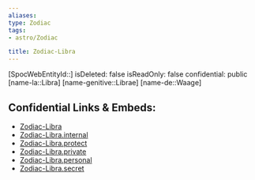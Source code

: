 ```yaml
---
aliases: 
type: Zodiac
tags:
- astro/Zodiac

title: Zodiac-Libra
---
```

[SpocWebEntityId::]
isDeleted: false
isReadOnly: false
confidential: public
[name-la::Libra]
[name-genitive::Librae]
[name-de::Waage]


## Confidential Links & Embeds: 
- [Zodiac-Libra](../../../_public/astro/Zodiac/Zodiac-Libra.md) 
- [Zodiac-Libra.internal](../../../_internal/astro/Zodiac/Zodiac-Libra.internal.md) 
- [Zodiac-Libra.protect](../../../_protect/astro/Zodiac/Zodiac-Libra.protect.md) 
- [Zodiac-Libra.private](../../../_private/astro/Zodiac/Zodiac-Libra.private.md) 
- [Zodiac-Libra.personal](../../../_personal/astro/Zodiac/Zodiac-Libra.personal.md) 
- [Zodiac-Libra.secret](../../../_secret/astro/Zodiac/Zodiac-Libra.secret.md) 
